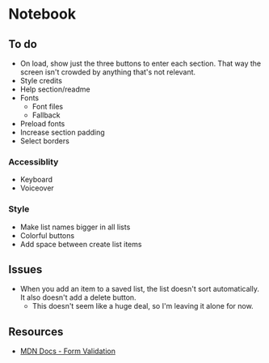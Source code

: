 # Notebook

## To do

- On load, show just the three buttons to enter each section. That way the screen isn't crowded by anything that's not relevant.
- Style credits
- Help section/readme
- Fonts
  - Font files
  - Fallback
- Preload fonts
- Increase section padding
- Select borders

### Accessiblity

- Keyboard
- Voiceover

### Style

- Make list names bigger in all lists
- Colorful buttons
- Add space between create list items

## Issues

- When you add an item to a saved list, the list doesn't sort automatically. It also doesn't add a delete button.
  - This doesn't seem like a huge deal, so I'm leaving it alone for now.
  
## Resources

- [MDN Docs - Form Validation](https://developer.mozilla.org/en-US/docs/Learn/Forms/Form_validation)
